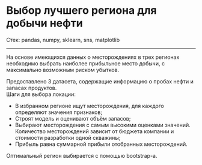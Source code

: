 # Выбор лучшего региона для добычи нефти
Стек: pandas, numpy, sklearn, sns, matplotlib
___
На основе имеющихся данных о месторождениях в трех регионах необходимо выбрать наиболее прибыльное место добычи, с максимально возможным риском убытков.

Предоставлено 3 датасета, содержащие информацию о пробах нефти и запасах продуктов.  
Шаги для выбора локации:

- В избранном регионе ищут месторождения, для каждого определяют значения признаков;
- Строят модель и оценивают объём запасов;
- Выбирают месторождения с самым высокими оценками значений. Количество месторождений зависит от бюджета компании и стоимости разработки одной скважины;
- Прибыль равна суммарной прибыли отобранных месторождений.

Оптимальный регион выбирается с помощью bootstrap-а.
